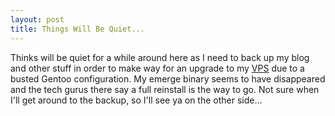```yaml
--- 
layout: post
title: Things Will Be Quiet...
---
```

<p>Thinks will be quiet for a while around here as I need to back up my blog and other stuff in order to make way for an upgrade to my <a href="http://www.veggiehost.com">VPS</a> due to a busted Gentoo configuration.  My emerge binary seems to have disappeared and the tech gurus there say a full reinstall is the way to go.  Not sure when I'll get around to the backup, so I'll see ya on the other side...</p>
